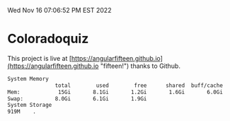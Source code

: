 Wed Nov 16 07:06:52 PM EST 2022

# Coloradoquiz


This project is live at [https://angularfifteen.github.io](https://angularfifteen.github.io "fifteen!") thanks to Github.

```bash
System Memory
               total        used        free      shared  buff/cache   available
Mem:            15Gi       8.1Gi       1.2Gi       1.6Gi       6.0Gi       5.3Gi
Swap:          8.0Gi       6.1Gi       1.9Gi
System Storage
919M	.
```
```bash

